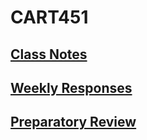 # CART451
## [Class Notes](https://hybrid.concordia.ca/i_planch/CART451/notes.php)
## [Weekly Responses](https://hybrid.concordia.ca/i_planch/CART451/responses.php)
## [Preparatory Review](https://hybrid.concordia.ca/i_planch/CART451/review)